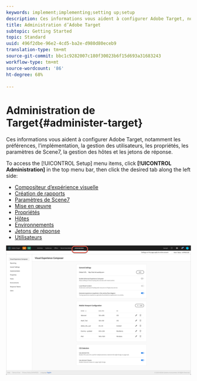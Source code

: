 ```yaml
---
keywords: implement;implementing;setting up;setup
description: Ces informations vous aident à configurer Adobe Target, notamment les préférences, l’implémentation, la gestion des utilisateurs, les propriétés, les paramètres de Scene7, la gestion des hôtes et les jetons de réponse.
title: Administration d’Adobe Target
subtopic: Getting Started
topic: Standard
uuid: 496f2dbe-96e2-4cd5-ba2e-d980d80eceb9
translation-type: tm+mt
source-git-commit: bbc1c9282007c180f30023b6f15d693a31683243
workflow-type: tm+mt
source-wordcount: '86'
ht-degree: 68%

---
```



# Administration de Target{#administer-target}

Ces informations vous aident à configurer Adobe Target, notamment les préférences, l’implémentation, la gestion des utilisateurs, les propriétés, les paramètres de Scene7, la gestion des hôtes et les jetons de réponse.

To access the [!UICONTROL Setup] menu items, click **[!UICONTROL Administration]** in the top menu bar, then click the desired tab along the left side:

* [Compositeur d’expérience visuelle](/help/administrating-target/visual-experience-composer-set-up.md)
* [Création de rapports](/help/administrating-target/reporting.md)
* [Paramètres de Scene7](/help/administrating-target/scene7-settings.md)
* [Mise en œuvre](/help/c-implementing-target/implementing-target.md)
* [Propriétés](/help/administrating-target/c-user-management/property-channel/property-channel.md)
* [Hôtes](/help/administrating-target/hosts.md)
* [Environnements](/help/administrating-target/environments.md)
* [Jetons de réponse](/help/administrating-target/response-tokens.md)
* [Utilisateurs](/help/administrating-target/c-user-management/user-management.md)

![Menu Administration des Cibles d’Adobe](/help/administrating-target/assets/administration.png)